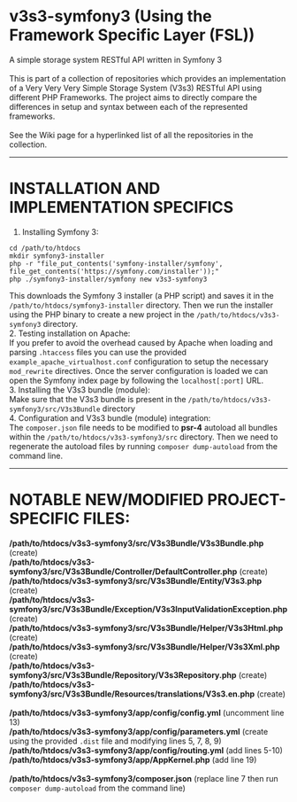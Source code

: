 # v3s3-symfony3 (Using the Framework Specific Layer (FSL))
A simple storage system RESTful API written in Symfony 3<br />
<br />
This is part of a collection of repositories which provides an implementation of a Very Very Very Simple Storage System (V3s3) RESTful API using different PHP Frameworks. The project aims to directly compare the differences in setup and syntax between each of the represented frameworks.<br />
<br />
See the Wiki page for a hyperlinked list of all the repositories in the collection.

<hr />

# INSTALLATION AND IMPLEMENTATION SPECIFICS
1. Installing Symfony 3:<br />
```
cd /path/to/htdocs
mkdir symfony3-installer
php -r "file_put_contents('symfony-installer/symfony', file_get_contents('https://symfony.com/installer'));"
php ./symfony3-installer/symfony new v3s3-symfony3
```
This downloads the Symfony 3 installer (a PHP script) and saves it in the `/path/to/htdocs/symfony3-installer` directory. Then we run the installer using the PHP binary to create a new project in the `/path/to/htdocs/v3s3-symfony3` directory.<br />
2. Testing installation on Apache:<br />
If you prefer to avoid the overhead caused by Apache when loading and parsing `.htaccess` files you can use the provided `example_apache_virtualhost.conf` configuration to setup the necessary `mod_rewrite` directives. Once the server configuration is loaded we can open the Symfony index page by following the `localhost[:port]` URL.<br />
3. Installing the V3s3 bundle (module):<br />
Make sure that the V3s3 bundle is present in the `/path/to/htdocs/v3s3-symfony3/src/V3s3Bundle` directory<br />
4. Configuration and V3s3 bundle (module) integration:<br />
The `composer.json` file needs to be modified to **psr-4** autoload all bundles within the `/path/to/htdocs/v3s3-symfony3/src` directory. Then we need to regenerate the autoload files by running `composer dump-autoload` from the command line.

<hr />

# NOTABLE NEW/MODIFIED PROJECT-SPECIFIC FILES:
**/path/to/htdocs/v3s3-symfony3/src/V3s3Bundle/V3s3Bundle.php** (create)<br />
**/path/to/htdocs/v3s3-symfony3/src/V3s3Bundle/Controller/DefaultController.php** (create)<br />
**/path/to/htdocs/v3s3-symfony3/src/V3s3Bundle/Entity/V3s3.php** (create)<br />
**/path/to/htdocs/v3s3-symfony3/src/V3s3Bundle/Exception/V3s3InputValidationException.php** (create)<br />
**/path/to/htdocs/v3s3-symfony3/src/V3s3Bundle/Helper/V3s3Html.php** (create)<br />
**/path/to/htdocs/v3s3-symfony3/src/V3s3Bundle/Helper/V3s3Xml.php** (create)<br />
**/path/to/htdocs/v3s3-symfony3/src/V3s3Bundle/Repository/V3s3Repository.php** (create)<br />
**/path/to/htdocs/v3s3-symfony3/src/V3s3Bundle/Resources/translations/V3s3.en.php** (create)<br />
<br />
**/path/to/htdocs/v3s3-symfony3/app/config/config.yml** (uncomment line 13)<br />
**/path/to/htdocs/v3s3-symfony3/app/config/parameters.yml** (create using the provided `.dist` file and modifying lines 5, 7, 8, 9)<br />
**/path/to/htdocs/v3s3-symfony3/app/config/routing.yml** (add lines 5-10)<br />
**/path/to/htdocs/v3s3-symfony3/app/AppKernel.php** (add line 19)<br />
<br />
**/path/to/htdocs/v3s3-symfony3/composer.json** (replace line 7 then run `composer dump-autoload` from the command line)